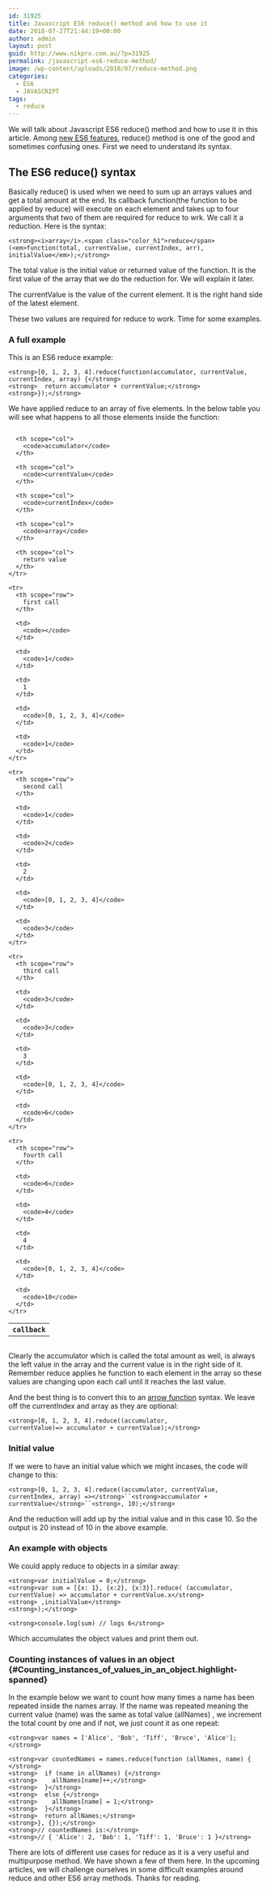 ```yaml
---
id: 31925
title: Javascript ES6 reduce() method and how to use it
date: 2018-07-27T21:44:19+00:00
author: admin
layout: post
guid: http://www.nikpro.com.au/?p=31925
permalink: /javascript-es6-reduce-method/
image: /wp-content/uploads/2018/07/reduce-method.png
categories:
  - ES6
  - JAVASCRIPT
tags:
  - reduce
---
```

We will talk about Javascript ES6 reduce() method and how to use it in this article. Among [new ES6 features](http://www.nikpro.com.au/javascript-es6-maps-with-examples/), reduce() method is one of the good and sometimes confusing ones. First we need to understand its syntax.

## The ES6 reduce() syntax

Basically reduce() is used when we need to sum up an arrays values and get a total amount at the end. Its callback function(the function to be applied by reduce) will execute on each element and takes up to four arguments that two of them are required for reduce to wrk. We call it a reduction. Here is the syntax:

`<strong><i>array</i>.<span class="color_h1">reduce</span>(<em>function(total, currentValue, currentIndex, arr), initialValue</em>);</strong>`

The total value is the initial value or returned value of the function. It is the first value of the array that we do the reduction for. We will explain it later.

The currentValue is the value of the current element. It is the right hand side of the latest element.

These two values are required for reduce to work. Time for some examples.

### A full example

This is an ES6 reduce example:

`<strong>[0, 1, 2, 3, 4].reduce(function(accumulator, currentValue, currentIndex, array) {</strong>`  
`<strong>  return accumulator + currentValue;</strong>`  
`<strong>});</strong>`

We have applied reduce to an array of five elements. In the below table you will see what happens to all those elements inside the function:

<div style="overflow-x: auto;">
  <table>
    <tr>
      <th scope="col">
        <code>callback</code>
      </th>
      
      <th scope="col">
        <code>accumulator</code>
      </th>
      
      <th scope="col">
        <code>currentValue</code>
      </th>
      
      <th scope="col">
        <code>currentIndex</code>
      </th>
      
      <th scope="col">
        <code>array</code>
      </th>
      
      <th scope="col">
        return value
      </th>
    </tr>
    
    <tr>
      <th scope="row">
        first call
      </th>
      
      <td>
        <code></code>
      </td>
      
      <td>
        <code>1</code>
      </td>
      
      <td>
        1
      </td>
      
      <td>
        <code>[0, 1, 2, 3, 4]</code>
      </td>
      
      <td>
        <code>1</code>
      </td>
    </tr>
    
    <tr>
      <th scope="row">
        second call
      </th>
      
      <td>
        <code>1</code>
      </td>
      
      <td>
        <code>2</code>
      </td>
      
      <td>
        2
      </td>
      
      <td>
        <code>[0, 1, 2, 3, 4]</code>
      </td>
      
      <td>
        <code>3</code>
      </td>
    </tr>
    
    <tr>
      <th scope="row">
        third call
      </th>
      
      <td>
        <code>3</code>
      </td>
      
      <td>
        <code>3</code>
      </td>
      
      <td>
        3
      </td>
      
      <td>
        <code>[0, 1, 2, 3, 4]</code>
      </td>
      
      <td>
        <code>6</code>
      </td>
    </tr>
    
    <tr>
      <th scope="row">
        fourth call
      </th>
      
      <td>
        <code>6</code>
      </td>
      
      <td>
        <code>4</code>
      </td>
      
      <td>
        4
      </td>
      
      <td>
        <code>[0, 1, 2, 3, 4]</code>
      </td>
      
      <td>
        <code>10</code>
      </td>
    </tr>
  </table>
</div>

Clearly the accumulator which is called the total amount as well, is always the left value in the array and the current value is in the right side of it. Remember reduce applies he function to each element in the array so these values are changing upon each call until it reaches the last value.

And the best thing is to convert this to an [arrow function](http://www.nikpro.com.au/all-you-need-to-know-about-arrow-functions-in-javascript/) syntax. We leave off the currentIndex and array as they are optional:

`<strong>[0, 1, 2, 3, 4].reduce((accumulator, currentValue)=> accumulator + currentValue);</strong>`

### Initial value

If we were to have an initial value which we might incases, the code will change to this:

`<strong>[0, 1, 2, 3, 4].reduce((accumulator, currentValue, currentIndex, array) =></strong>``<strong>accumulator + currentValue</strong>``<strong>, 10);</strong>`

And the reduction will add up by the initial value and in this case 10. So the output is 20 instead of 10 in the above example.

### An example with objects

We could apply reduce to objects in a similar away:

`<strong>var initialValue = 0;</strong>`  
`<strong>var sum = [{x: 1}, {x:2}, {x:3}].reduce( (accumulator, currentValue) => accumulator + currentValue.x</strong>`  
`<strong> ,initialValue</strong>`  
`<strong>);</strong>`

`<strong>console.log(sum) // logs 6</strong>`

Which accumulates the object values and print them out.

### <span class="highlight-span">Counting instances of values in an object</span> {#Counting_instances_of_values_in_an_object.highlight-spanned}

In the example below we want to count how many times a name has been repeated inside the names array. If the name was repeated meaning the current value (name) was the same as total value (allNames) , we increment the total count by one and if not, we just count it as one repeat:

`<strong>var names = ['Alice', 'Bob', 'Tiff', 'Bruce', 'Alice'];</strong>`

`<strong>var countedNames = names.reduce(function (allNames, name) { </strong>`  
`<strong>  if (name in allNames) {</strong>`  
`<strong>    allNames[name]++;</strong>`  
`<strong>  }</strong>`  
`<strong>  else {</strong>`  
`<strong>    allNames[name] = 1;</strong>`  
`<strong>  }</strong>`  
`<strong>  return allNames;</strong>`  
`<strong>}, {});</strong>`  
`<strong>// countedNames is:</strong>`  
`<strong>// { 'Alice': 2, 'Bob': 1, 'Tiff': 1, 'Bruce': 1 }</strong>`

There are lots of different use cases for reduce as it is a very useful and multipurpose method. We have shown a few of them here. In the upcoming articles, we will challenge ourselves in some difficult examples around reduce and other ES6 array methods. Thanks for reading.